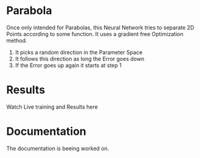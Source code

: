 # Parabola
 
Once only intended for Parabolas, this Neural Network tries to separate 2D Points according to some function.
It uses a gradient free Optimization method.

1. It picks a random direction in the Parameter Space
2. It follows this direction as long the Error goes down
3. If the Error goes up again it starts at step 1

# Results
Watch Live training and Results here

# Documentation
The documentation is beeing worked on.
